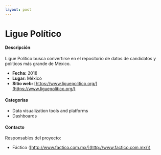 ```yaml
---
layout: post
---
```


# Ligue Político

#### Descripción

Ligue Político busca convertirse en el repositorio de datos de candidatos y políticos más grande de México.

- **Fecha:** 2018
- **Lugar:** México
- **Sitio web:** [https://www.liguepolitico.org/](https://www.liguepolitico.org/)

#### Categorías

* Data visualization tools and platforms
* Dashboards

#### Contacto

Responsables del proyecto:

- Fáctico ([http://www.factico.com.mx/](http://www.factico.com.mx/))
